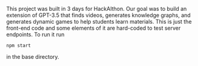 This project was built in 3 days for HackAIthon. Our goal was to build an extension of GPT-3.5 that finds videos, generates knowledge graphs, and generates dynamic games to help students learn materials. This is just the front-end code and some elements of it are hard-coded to test server endpoints. To run it run
```
npm start
```
in the base directory. 
